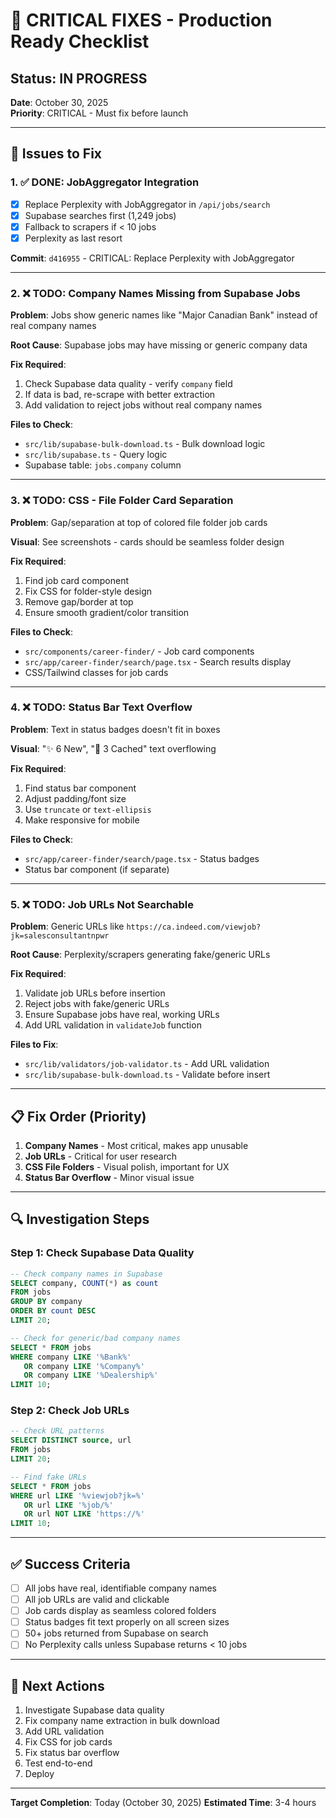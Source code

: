 # 🚨 CRITICAL FIXES - Production Ready Checklist

## Status: IN PROGRESS
**Date**: October 30, 2025  
**Priority**: CRITICAL - Must fix before launch

---

## 🎯 Issues to Fix

### 1. ✅ DONE: JobAggregator Integration
- [x] Replace Perplexity with JobAggregator in `/api/jobs/search`
- [x] Supabase searches first (1,249 jobs)
- [x] Fallback to scrapers if < 10 jobs
- [x] Perplexity as last resort

**Commit**: `d416955` - CRITICAL: Replace Perplexity with JobAggregator

---

### 2. ❌ TODO: Company Names Missing from Supabase Jobs

**Problem**: Jobs show generic names like "Major Canadian Bank" instead of real company names

**Root Cause**: Supabase jobs may have missing or generic company data

**Fix Required**:
1. Check Supabase data quality - verify `company` field
2. If data is bad, re-scrape with better extraction
3. Add validation to reject jobs without real company names

**Files to Check**:
- `src/lib/supabase-bulk-download.ts` - Bulk download logic
- `src/lib/supabase.ts` - Query logic
- Supabase table: `jobs.company` column

---

### 3. ❌ TODO: CSS - File Folder Card Separation

**Problem**: Gap/separation at top of colored file folder job cards

**Visual**: See screenshots - cards should be seamless folder design

**Fix Required**:
1. Find job card component
2. Fix CSS for folder-style design
3. Remove gap/border at top
4. Ensure smooth gradient/color transition

**Files to Check**:
- `src/components/career-finder/` - Job card components
- `src/app/career-finder/search/page.tsx` - Search results display
- CSS/Tailwind classes for job cards

---

### 4. ❌ TODO: Status Bar Text Overflow

**Problem**: Text in status badges doesn't fit in boxes

**Visual**: "✨ 6 New", "💾 3 Cached" text overflowing

**Fix Required**:
1. Find status bar component
2. Adjust padding/font size
3. Use `truncate` or `text-ellipsis`
4. Make responsive for mobile

**Files to Check**:
- `src/app/career-finder/search/page.tsx` - Status badges
- Status bar component (if separate)

---

### 5. ❌ TODO: Job URLs Not Searchable

**Problem**: Generic URLs like `https://ca.indeed.com/viewjob?jk=salesconsultantnpwr`

**Root Cause**: Perplexity/scrapers generating fake/generic URLs

**Fix Required**:
1. Validate job URLs before insertion
2. Reject jobs with fake/generic URLs
3. Ensure Supabase jobs have real, working URLs
4. Add URL validation in `validateJob` function

**Files to Fix**:
- `src/lib/validators/job-validator.ts` - Add URL validation
- `src/lib/supabase-bulk-download.ts` - Validate before insert

---

## 📋 Fix Order (Priority)

1. **Company Names** - Most critical, makes app unusable
2. **Job URLs** - Critical for user research
3. **CSS File Folders** - Visual polish, important for UX
4. **Status Bar Overflow** - Minor visual issue

---

## 🔍 Investigation Steps

### Step 1: Check Supabase Data Quality
```sql
-- Check company names in Supabase
SELECT company, COUNT(*) as count 
FROM jobs 
GROUP BY company 
ORDER BY count DESC 
LIMIT 20;

-- Check for generic/bad company names
SELECT * FROM jobs 
WHERE company LIKE '%Bank%' 
   OR company LIKE '%Company%'
   OR company LIKE '%Dealership%'
LIMIT 10;
```

### Step 2: Check Job URLs
```sql
-- Check URL patterns
SELECT DISTINCT source, url 
FROM jobs 
LIMIT 20;

-- Find fake URLs
SELECT * FROM jobs 
WHERE url LIKE '%viewjob?jk=%' 
   OR url LIKE '%job/%'
   OR url NOT LIKE 'https://%'
LIMIT 10;
```

---

## ✅ Success Criteria

- [ ] All jobs have real, identifiable company names
- [ ] All job URLs are valid and clickable
- [ ] Job cards display as seamless colored folders
- [ ] Status badges fit text properly on all screen sizes
- [ ] 50+ jobs returned from Supabase on search
- [ ] No Perplexity calls unless Supabase returns < 10 jobs

---

## 🚀 Next Actions

1. Investigate Supabase data quality
2. Fix company name extraction in bulk download
3. Add URL validation
4. Fix CSS for job cards
5. Fix status bar overflow
6. Test end-to-end
7. Deploy

---

**Target Completion**: Today (October 30, 2025)
**Estimated Time**: 3-4 hours
